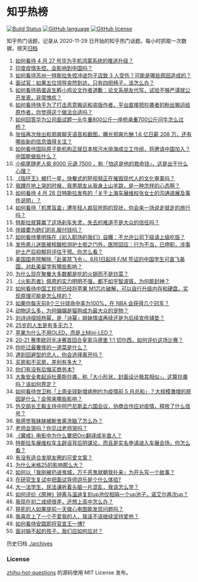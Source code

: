 # 知乎热榜
[![Build Status](https://github.com/ToWeLong/zhihu-hot-questions/workflows/CI/badge.svg)](https://github.com/ToWeLong/zhihu-hot-questions/actions)
[![GitHub language](https://img.shields.io/badge/language-golang-orange.svg)](https://golang.org/)
[![GitHub license](https://img.shields.io/github/license/ToWeLong/zhihu-hot-questions)](https://github.com/ToWeLong/zhihu-hot-questions/blob/main/LICENSE)

知乎热门话题，记录从 2020-11-29 日开始的知乎热门话题。每小时抓取一次数据，按天[归档](./archives)

<!-- BEGIN -->

1. [如何看待 4 月 27 号华为手机鸿蒙系统的推送升级？](https://www.zhihu.com/question/456862831)
1. [印度疫情失控，会影响到中国吗？](https://www.zhihu.com/question/456775767)
1. [如何看待苏州一特斯拉失控冲进包子店致 3 人受伤？可能是哪些原因造成的？](https://www.zhihu.com/question/456824609)
1. [面试官：如果五位领导突然到访，只有四把椅子，该怎么办？](https://www.zhihu.com/question/456412666)
1. [如何看待熟蛋返生孵小鸡论文作者道歉：论文系朋友代写，试验不够严谨就公开发表，非常愧疚？](https://www.zhihu.com/question/456935008)
1. [如何看待快手为了打击恶意搬运和盗版作者，平台直接把抄袭者的粉丝搬运给原作者，你觉得这个做法合适吗？](https://www.zhihu.com/question/456833182)
1. [如何回答华为公司面试题一头牛重800公斤一座桥承重700公斤问牛怎么过桥？](https://www.zhihu.com/question/455269838)
1. [张恒再次放出和郑爽聊天语音和截图，曝光郑爽片酬 1.6 亿日薪 208 万，还有哪些新的信息值得关注？](https://www.zhihu.com/question/456689667)
1. [如何看待国际原子能机构正就日本核污水排海成立工作组，将邀请中国加入？中国能做些什么？](https://www.zhihu.com/question/456690380)
1. [小偷尾随老人偷 8000 元退 7500 ，称「怕这是他的救命钱」，这是出于什么心理？](https://www.zhihu.com/question/456602957)
1. [《指环王》被打一星，快餐式的短视频正在摧毁现代人的文化审美吗？](https://www.zhihu.com/question/455715097)
1. [我蹲在地上哭的时候，我男朋友从我身上山羊跳，是一种怎样的心态啊？](https://www.zhihu.com/question/51865062)
1. [如何看待 4 月 28 日特斯拉发布的「关于上海车展维权张女士的沟通进展及事件说明」？](https://www.zhihu.com/question/456943501)
1. [如何看待「机票盲盒」遭年轻人疯狂抢购的现状，你会来一场说走就走的旅行吗？](https://www.zhihu.com/question/455933441)
1. [特斯拉就算赢了这场刹车失灵，失去的难道不是大众的信任吗？](https://www.zhihu.com/question/456103976)
1. [伴娘要为她们的礼服付钱吗？](https://www.zhihu.com/question/439537108)
1. [如何看待董明珠在《初入职场的我们》自曝：不允许公司下级请上级吃饭？](https://www.zhihu.com/question/456868276)
1. [发热患儿送医被核酸检测护士拒之门外，医院回应：行为不当，已停职，涉事护士产后抑郁将评估干预。你怎么看？](https://www.zhihu.com/question/456809246)
1. [美国国务院解除「赴美禁飞令」，8月1日起持 F/M 签证的中国学生可直飞美国，对赴美留学有哪些影响？](https://www.zhihu.com/question/456808004)
1. [为什么现在聚餐大多数都是吃的火锅而不是炒菜？](https://www.zhihu.com/question/450776646)
1. [《火影忍者》佩恩的实力明明不强，都不如宇智波斑，为何能封神？](https://www.zhihu.com/question/438703482)
1. [如何看待中国工程师已经将苹果 M1芯片破解，可以自行升级内存和硬盘，实现原理可能是怎么样的？](https://www.zhihu.com/question/453213586)
1. [如果你每天前8个三分球命中率为100%，在 NBA 会获得几个冠军？](https://www.zhihu.com/question/456430700)
1. [动物这么多，为何偏偏是猫狗成为最大众的宠物？](https://www.zhihu.com/question/455496520)
1. [刘诗诗探班杨幂，是「诗幂」姐妹情谊再续还是为后续宣传铺垫？](https://www.zhihu.com/question/456442317)
1. [25岁的人生是有多无力？](https://www.zhihu.com/question/362423000)
1. [苹果为什么不用OLED，而是上Mini-LED？](https://www.zhihu.com/question/455743655)
1. [20-21 赛季欧冠半决赛首回合皇家马德里 1:1 切尔西，如何评价这场比赛？](https://www.zhihu.com/question/456925925)
1. [你吃过最奢侈的一道菜是什么？](https://www.zhihu.com/question/284676187)
1. [遇到回避型的恋人，你会选择离开吗？](https://www.zhihu.com/question/451173048)
1. [买房和不买房，差别有多大？](https://www.zhihu.com/question/425084039)
1. [你们有没有后悔买商务本?](https://www.zhihu.com/question/447200202)
1. [大象安全套起诉杜蕾斯抄袭，称「大小形状、封面设计极其相似」，这算抄袭吗？该如何界定？](https://www.zhihu.com/question/456790436)
1. [如何看待世卫称「上周全球新增病例约为疫情前 5 月总和」？大规模激增的原因是什么？会带来哪些影响？](https://www.zhihu.com/question/456769223)
1. [外交部长王毅主持中阿巴尼斯孟六国会议，协商合作应对疫情，释放了什么信号？](https://www.zhihu.com/question/456886110)
1. [我感觉我妹妹被断舍离洗脑了怎么办？](https://www.zhihu.com/question/289910192)
1. [老师会哭吗？你见过老师哭吗？](https://www.zhihu.com/question/450470244)
1. [《魔戒》电影中为什么要把Orc翻译成半兽人？](https://www.zhihu.com/question/452534681)
1. [特斯拉车展维权车主辟谣背后阴谋论，而且是实名申请进入车展会场，你怎么看？](https://www.zhihu.com/question/456821307)
1. [有没有适合发朋友圈的可爱文案？](https://www.zhihu.com/question/361382290)
1. [为什么米格25的影响那么大？](https://www.zhihu.com/question/30554192)
1. [如何以「我刚被扔进鬼城，万千恶鬼就朝我扑来」为开头写一个故事？](https://www.zhihu.com/question/452094421)
1. [在研究生复试中把面试导师逗乐是个什么体验?](https://www.zhihu.com/question/396341774)
1. [大一法学生，民法课听着头脑一片混乱，我该怎么学？](https://www.zhihu.com/question/455998398)
1. [如何评价《原神》钟离与温迪复刻up池仅相隔一个up池子，诺艾尔再次up？](https://www.zhihu.com/question/456642323)
1. [我现在初二成绩很差，还想上高中怎么办？](https://www.zhihu.com/question/456403634)
1. [猝死的人如果提前一天做心电图能发现问题吗？](https://www.zhihu.com/question/430803298)
1. [我喜欢上了一个不爱我的人，我该不该继续坚持爱他？](https://www.zhihu.com/question/455534690)
1. [如何看待安踏即将官宣王一博?](https://www.zhihu.com/question/456777013)
1. [面对输不起的孩子，我们应如何应对？](https://www.zhihu.com/question/308020700)

<!-- END -->

历史归档 [./archives](./archives)


### License
[zhihu-hot-questions](https://github.com/towelong/zhihu-hot-questions) 的源码使用 MIT License 发布。